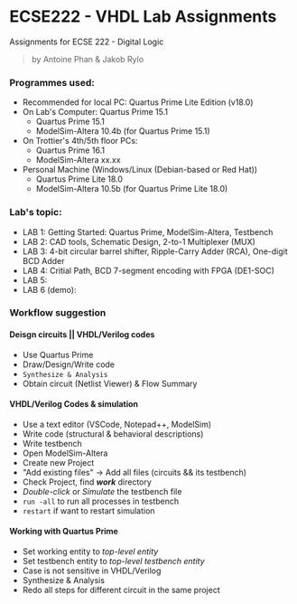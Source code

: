 # ECSE222 - VHDL Lab Assignments
Assignments for ECSE 222 - Digital Logic 
> by Antoine Phan & Jakob Rylo

### Programmes used: 
- Recommended for local PC: Quartus Prime Lite Edition (v18.0)
- On Lab's Computer: Quartus Prime 15.1
	- Quartus Prime 15.1
	- ModelSim-Altera 10.4b (for Quartus Prime 15.1)
- On Trottier's 4th/5th floor PCs:
	- Quartus Prime 16.1
	- ModelSim-Altera xx.xx
- Personal Machine (Windows/Linux (Debian-based or Red Hat))
	- Quartus Prime Lite 18.0
	- ModelSim-Altera 10.5b (for Quartus Prime Lite 18.0)

### Lab's topic:
- LAB 1: Getting Started: Quartus Prime, ModelSim-Altera, Testbench
- LAB 2: CAD tools, Schematic Design, 2-to-1 Multiplexer (MUX)
- LAB 3: 4-bit circular barrel shifter, Ripple-Carry Adder (RCA), One-digit BCD Adder
- LAB 4: Critial Path, BCD 7-segment encoding with FPGA (DE1-SOC)
- LAB 5:
- LAB 6 (demo):

### Workflow suggestion
#### Deisgn circuits || VHDL/Verilog codes
- Use Quartus Prime
- Draw/Design/Write code
- ```Synthesize & Analysis```
- Obtain circuit (Netlist Viewer) & Flow Summary

#### VHDL/Verilog Codes & simulation
- Use a text editor (VSCode, Notepad++, ModelSim)
- Write code (structural & behavioral descriptions)
- Write testbench
- Open ModelSim-Altera
- Create new Project
- "Add existing files" -> Add all files (circuits && its testbench)
- Check Project, find ***work*** directory
- *Double-click* or *Simulate* the testbench file
- ```run -all``` to run all processes in testbench
- ```restart``` if want to restart simulation

#### Working with Quartus Prime
- Set working entity to *top-level entity*
- Set testbench entity to *top-level testbench entity*
- Case is not sensitive in VHDL/Verilog
- Synthesize & Analysis
- Redo all steps for different circuit in the same project
